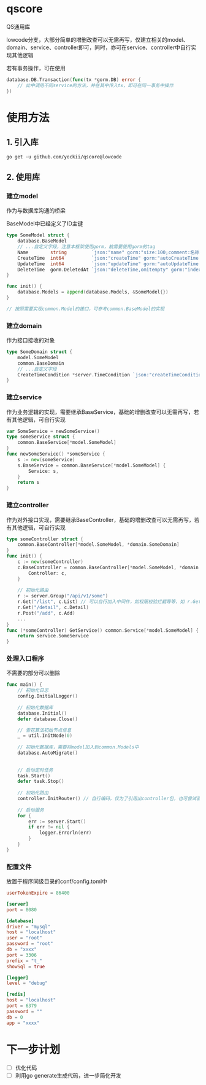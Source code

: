 # qscore
QS通用库

lowcode分支，大部分简单的增删改查可以无需再写，仅建立相关的model、domain、service、controller即可，同时，亦可在service、controller中自行实现其他逻辑

若有事务操作，可在使用
```go
database.DB.Transaction(func(tx *gorm.DB) error {
	// 此中调用不同service的方法，并在其中传入tx，即可在同一事务中操作
})
```

# 使用方法
## 1. 引入库
```shell
go get -u github.com/yockii/qscore@lowcode
```

## 2. 使用库
### 建立model
作为与数据库沟通的桥梁

BaseModel中已经定义了ID主键
```go
type SomeModel struct {
	database.BaseModel
	// ...自定义字段，注意本框架使用gorm，故需要使用gorm的tag
	Name        string         `json:"name" gorm:"size:100;comment:名称"`
	CreateTime  int64          `json:"createTime" gorm:"autoCreateTime:milli"`
    UpdateTime  int64          `json:"updateTime" gorm:"autoUpdateTime:milli"`
    DeleteTime  gorm.DeletedAt `json:"deleteTime,omitempty" gorm:"index"`
}

func init() {
	database.Models = append(database.Models, &SomeModel{})
}

// 按照需要实现common.Model的接口，可参考common.BaseModel的实现
```
### 建立domain
作为接口接收的对象
```go
type SomeDomain struct {
	model.SomeModel
    common.BaseDomain
    // ...自定义字段
	CreateTimeCondition *server.TimeCondition `json:"createTimeCondition,omitempty"`
}
```

### 建立service
作为业务逻辑的实现，需要继承BaseService，基础的增删改查可以无需再写，若有其他逻辑，可自行实现
```go
var SomeService = newSomeService()
type someService struct {
    common.BaseService[*model.SomeModel]
}
func newSomeService() *someService {
    s := new(someService)
	s.BaseService = common.BaseService[*model.SomeModel] {
		Service: s,
    }
	return s
}
```

### 建立controller
作为对外接口实现，需要继承BaseController，基础的增删改查可以无需再写，若有其他逻辑，可自行实现
```go
type someController struct {
    common.BaseController[*model.SomeModel, *domain.SomeDomain]
}
func init() {
    c := new(someController)
    c.BaseController = common.BaseController[*model.SomeModel, *domain.SomeDomain]{
        Controller: c,
    }
    
    // 初始化路由
    r := server.Group("/api/v1/some")
    r.Get("/list", c.List) // 可以自行加入中间件，如权限校验拦截等等，如 r.Get("/list", middleware.Auth, c.List)
    r.Get("/detail", c.Detail)
    r.Post("/add", c.Add)
    ...
}
func (*someController) GetService() common.Service[*model.SomeModel] {
    return service.SomeService
}
```

### 处理入口程序
不需要的部分可以删除
```go
func main() {
	// 初始化日志
    config.InitialLogger()
	
	// 初始化数据库
    database.Initial()
    defer database.Close()

	// 雪花算法初始节点信息
    _ = util.InitNode(0)
	
	// 初始化数据库，需要将model加入到common.Models中
	database.AutoMigrate()
	
	
	// 启动定时任务
	task.Start()
	defer task.Stop()
	
	// 初始化路由
	controller.InitRouter() // 自行编码，仅为了引用出controller包，也可尝试直接导入 _ "github.com/xxx/xxx/controller"
	
    // 启动服务
	for {
        err := server.Start()
        if err != nil {
            logger.Errorln(err)
        }
    }
}
```

### 配置文件
放置于程序同级目录的conf/config.toml中
```toml
userTokenExpire = 86400

[server]
port = 8080

[database]
driver = "mysql"
host = "localhost"
user = "root"
password = "root"
db = "xxxx"
port = 3306
prefix = "t_"
showSql = true

[logger]
level = "debug"

[redis]
host = "localhost"
port = 6379
password = ""
db = 0
app = "xxxx"

```


# 下一步计划
- [ ] 优化代码
- [ ] 利用go generate生成代码，进一步简化开发